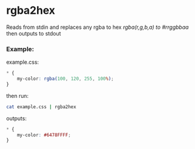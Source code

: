 # rgba2hex
Reads from stdin and replaces any rgba to hex *rgba(r,g,b,a) to #rrggbbaa* then outputs to stdout

### Example:

example.css:
```css
* {
    my-color: rgba(100, 120, 255, 100%);
}
```
then run:
```bash
cat example.css | rgba2hex
```
outputs:
```css
* {
    my-color: #6478FFFF;
}
```
